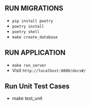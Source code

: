 ## RUN MIGRATIONS
- `pip install poetry`
- `poetry install`
- `poetry shell`
- `make create_database`

## RUN APPLICATION

- `make run_server`
- Visit `http://localhost:8000/docs#/`


## Run Unit Test Cases
- make test_unit
